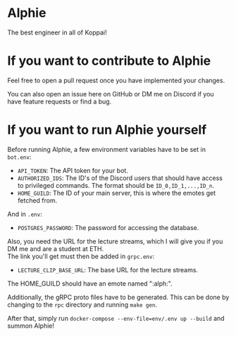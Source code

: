 # Alphie
The best engineer in all of Koppai!

# If you want to contribute to Alphie
Feel free to open a pull request once you have implemented your changes.

You can also open an issue here on GitHub or DM me on Discord if you have feature requests or find a bug.

# If you want to run Alphie yourself
Before running Alphie, a few environment variables have to be set in `bot.env`:
* `API_TOKEN`: The API token for your bot.
* `AUTHORIZED_IDS`: The ID's of the Discord users that should have access to privileged commands. The format should be `ID_0,ID_1,...,ID_n`.
* `HOME_GUILD`: The ID of your main server, this is where the emotes get fetched from.

And in `.env`:
* `POSTGRES_PASSWORD`: The password for accessing the database.

Also, you need the URL for the lecture streams, which I will give you if you DM me and are a student at ETH.\
The link you'll get must then be added in `grpc.env`:
* `LECTURE_CLIP_BASE_URL`: The base URL for the lecture streams.

The HOME_GUILD should have an emote named ":alph:".

Additionally, the gRPC proto files have to be generated. This can be done by changing to the `rpc` directory and running `make gen`.

After that, simply run `docker-compose --env-file=env/.env up --build` and summon Alphie!